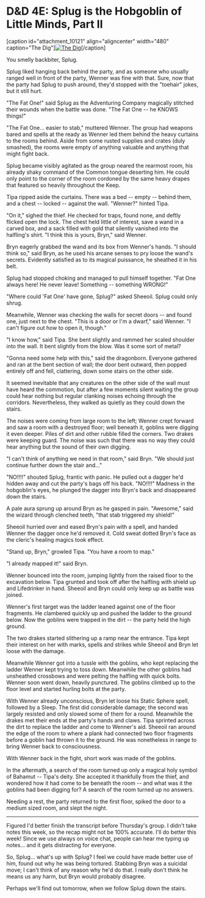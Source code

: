 # D&D 4E: Splug is the Hobgoblin of Little Minds, Part II

[caption id="attachment\_10121" align="aligncenter" width="480" caption="The Dig"][![](http://westkarana.com/wp-content/uploads/2012/02/FantasyGrounds-2012-02-17-00-22-52-11-480x360.jpg "The Dig")](http://westkarana.com/wp-content/uploads/2012/02/FantasyGrounds-2012-02-17-00-22-52-11.jpg)[/caption]

You smelly backbiter, Splug. 

Splug liked hanging back behind the party, and as someone who usually ranged well in front of the party, Wenner was fine with that. Sure, now that the party had Splug to push around, they'd stopped with the "toehair" jokes, but it still hurt.

"The Fat One!" said Splug as the Adventuring Company magically stitched their wounds when the battle was done. "The Fat One -- he KNOWS things!"

"The Fat One... easier to stab," muttered Wenner. The group had weapons bared and spells at the ready as Wenner led them behind the heavy curtains to the rooms behind. Aside from some rusted supplies and crates (duly smashed), the rooms were empty of anything valuable and anything that might fight back.

Splug became visibly agitated as the group neared the rearmost room, his already shaky command of the Common tongue deserting him. He could only point to the corner of the room cordoned by the same heavy drapes that featured so heavily throughout the Keep.

Tipa ripped aside the curtains. There was a bed -- empty -- behind them, and a chest -- locked -- against the wall. "Wenner?" hinted Tipa.

"On it," sighed the thief. He checked for traps, found none, and deftly flicked open the lock. The chest held little of interest, save a wand in a carved box, and a sack filled with gold that silently vanished into the halfling's shirt. "I think this is yours, Bryn," said Wenner.

Bryn eagerly grabbed the wand and its box from Wenner's hands. "I should think so," said Bryn, as he used his arcane senses to pry loose the wand's secrets. Evidently satisfied as to its magical puissance, he sheathed it in his belt.

Splug had stopped choking and managed to pull himself together. "Fat One always here! He never leave! Something -- something WRONG!"

"Where could 'Fat One' have gone, Splug?" asked Sheeoil. Splug could only shrug.

Meanwhile, Wenner was checking the walls for secret doors -- and found one, just next to the chest. "This is a door or I'm a dwarf," said Wenner. "I can't figure out how to open it, though."

"I know how," said Tipa. She bent slightly and rammed her scaled shoulder into the wall. It bent slightly from the blow. Was it some sort of metal?

"Gonna need some help with this," said the dragonborn. Everyone gathered and ran at the bent section of wall; the door bent outward, then popped entirely off and fell, clattering, down some stairs on the other side.

It seemed inevitable that any creatures on the other side of the wall must have heard the commotion, but after a few moments silent waiting the group could hear nothing but regular clanking noises echoing through the corridors. Nevertheless, they walked as quietly as they could down the stairs.

The noises were coming from large room to the left; Wenner crept forward and saw a room with a destroyed floor; well beneath it, goblins were digging it even deeper. Piles of dirt and other rubble filled the corners. Two drakes were keeping guard. The noise was such that there was no way they could hear anything but the sound of their own digging. 

"I can't think of anything we need in that room," said Bryn. "We should just continue further down the stair and..."

"NO!!!!" shouted Splug, frantic with panic. He pulled out a dagger he'd hidden away and cut the party's bags off his back. "NO!!!!" Madness in the hobgoblin's eyes, he plunged the dagger into Bryn's back and disappeared down the stairs.

A pale aura sprung up around Bryn as he gasped in pain. "Awesome," said the wizard through clenched teeth, "that stab triggered my shield!"

Sheeoil hurried over and eased Bryn's pain with a spell, and handed Wenner the dagger once he'd removed it. Cold sweat dotted Bryn's face as the cleric's healing magics took effect.

"Stand up, Bryn," growled Tipa. "You have a room to map."

"I already mapped it!" said Bryn.

Wenner bounced into the room, jumping lightly from the raised floor to the excavation below. Tipa grunted and took off after the halfling with shield up and Lifedrinker in hand. Sheeoil and Bryn could only keep up as battle was joined.

Wenner's first target was the ladder leaned against one of the floor fragments. He clambered quickly up and pushed the ladder to the ground below. Now the goblins were trapped in the dirt -- the party held the high ground. 

The two drakes started slithering up a ramp near the entrance. Tipa kept their interest on her with marks, spells and strikes while Sheeoil and Bryn let loose with the damage.

Meanwhile Wenner got into a tussle with the goblins, who kept replacing the ladder Wenner kept trying to toss down. Meanwhile the other goblins had unsheathed crossbows and were pelting the halfling with quick bolts. Wenner soon went down, heavily punctured. The goblins climbed up to the floor level and started hurling bolts at the party.

With Wenner already unconscious, Bryn let loose his Static Sphere spell, followed by a Sleep. The first did considerable damage; the second was largely resisted and only slowed some of them for a round. Meanwhile the drakes met their ends at the party's hands and claws. Tipa sprinted across the dirt to replace the ladder and come to Wenner's aid. Sheeoil ran around the edge of the room to where a plank had connected two floor fragments before a goblin had thrown it to the ground. He was nonetheless in range to bring Wenner back to consciousness.

With Wenner back in the fight, short work was made of the goblins.

In the aftermath, a search of the room turned up only a magical holy symbol of Bahamut -- Tipa's deity. She accepted it thankfully from the thief, and wondered how it had come to be beneath the room -- and what was it the goblins had been digging for? A search of the room turned up no answers.

Needing a rest, the party returned to the first floor, spiked the door to a medium sized room, and slept the night.

---

Figured I'd better finish the transcript before Thursday's group. I didn't take notes this week, so the recap might not be 100% accurate. I'll do better this week! Since we use always on voice chat, people can hear me typing up notes... and it gets distracting for everyone.

So, Splug... what's up with Splug? I feel we could have made better use of him, found out why he was being tortured. Stabbing Bryn was a suicidal move; I can't think of any reason why he'd do that. I really don't think he means us any harm, but Bryn would probably disagree.

Perhaps we'll find out tomorrow, when we follow Splug down the stairs.
